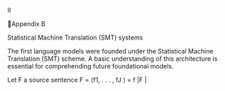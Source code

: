 II

Appendix B

Statistical Machine Translation (SMT)
systems

The first language models were founded under the Statistical Machine Translation (SMT)
scheme. A basic understanding of this architecture is essential for comprehending future
foundational models.

Let F a source sentence F = ⟨f1, . . . , fJ ⟩ = f |F |
